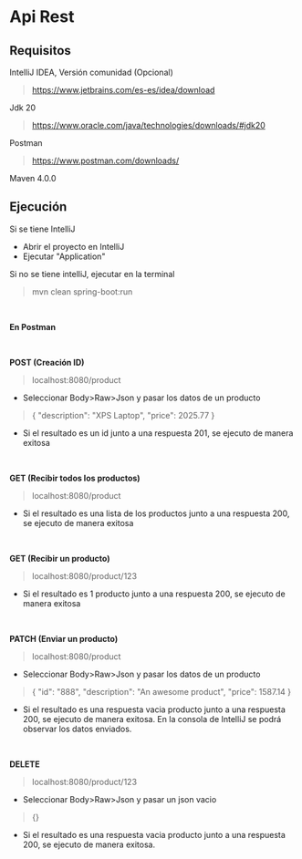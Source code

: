 
# Api Rest

## Requisitos

IntelliJ IDEA, Versión comunidad (Opcional)

> https://www.jetbrains.com/es-es/idea/download

Jdk 20

> https://www.oracle.com/java/technologies/downloads/#jdk20

Postman

> https://www.postman.com/downloads/

Maven 4.0.0

## Ejecución

Si se tiene IntelliJ

- Abrir el proyecto en IntelliJ
- Ejecutar "Application"

Si no se tiene intelliJ, ejecutar en la terminal

>mvn clean spring-boot:run

<br>

**En Postman**

<br>

**POST (Creación ID)**

> localhost:8080/product

- Seleccionar Body>Raw>Json y pasar los datos de un producto
> {
"description": "XPS Laptop",
"price": 2025.77
}
- Si el resultado es un id junto a una respuesta 201, se ejecuto de manera exitosa

<br>

**GET (Recibir todos los productos)**

> localhost:8080/product

- Si el resultado es una lista de los productos junto a una respuesta 200, se ejecuto de manera exitosa

<br>

**GET (Recibir un producto)**

> localhost:8080/product/123

- Si el resultado es 1 producto junto a una respuesta 200, se ejecuto de manera exitosa

<br>

**PATCH (Enviar un producto)**

> localhost:8080/product

- Seleccionar Body>Raw>Json y pasar los datos de un producto

> {
"id": "888",
"description": "An awesome product",
"price": 1587.14
}

- Si el resultado es una respuesta vacia producto junto a una respuesta 200, se ejecuto de manera exitosa. En la consola de IntelliJ se podrá observar los datos enviados.

<br>

**DELETE**

> localhost:8080/product/123

- Seleccionar Body>Raw>Json y pasar un json vacio
> {}
- Si el resultado es una respuesta vacia producto junto a una respuesta 200, se ejecuto de manera exitosa.

